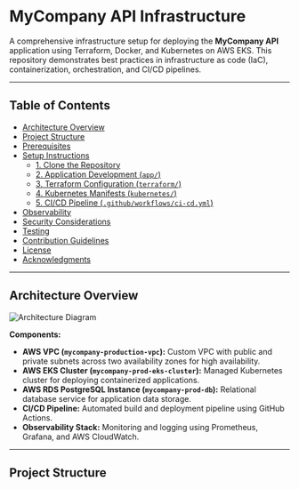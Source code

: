 # MyCompany API Infrastructure

A comprehensive infrastructure setup for deploying the **MyCompany API** application using Terraform, Docker, and Kubernetes on AWS EKS. This repository demonstrates best practices in infrastructure as code (IaC), containerization, orchestration, and CI/CD pipelines.

---

## Table of Contents

- [Architecture Overview](#architecture-overview)
- [Project Structure](#project-structure)
- [Prerequisites](#prerequisites)
- [Setup Instructions](#setup-instructions)
  - [1. Clone the Repository](#1-clone-the-repository)
  - [2. Application Development (`app/`)](#2-application-development-app)
  - [3. Terraform Configuration (`terraform/`)](#3-terraform-configuration-terraform)
  - [4. Kubernetes Manifests (`kubernetes/`)](#4-kubernetes-manifests-kubernetes)
  - [5. CI/CD Pipeline (`.github/workflows/ci-cd.yml`)](#5-cicd-pipeline-githubworkflowsci-cdyml)
- [Observability](#observability)
- [Security Considerations](#security-considerations)
- [Testing](#testing)
- [Contribution Guidelines](#contribution-guidelines)
- [License](#license)
- [Acknowledgments](#acknowledgments)

---

## Architecture Overview

![Architecture Diagram](docs/architecture-diagram.png)

**Components:**

- **AWS VPC (`mycompany-production-vpc`):** Custom VPC with public and private subnets across two availability zones for high availability.
- **AWS EKS Cluster (`mycompany-prod-eks-cluster`):** Managed Kubernetes cluster for deploying containerized applications.
- **AWS RDS PostgreSQL Instance (`mycompany-prod-db`):** Relational database service for application data storage.
- **CI/CD Pipeline:** Automated build and deployment pipeline using GitHub Actions.
- **Observability Stack:** Monitoring and logging using Prometheus, Grafana, and AWS CloudWatch.

---

## Project Structure

